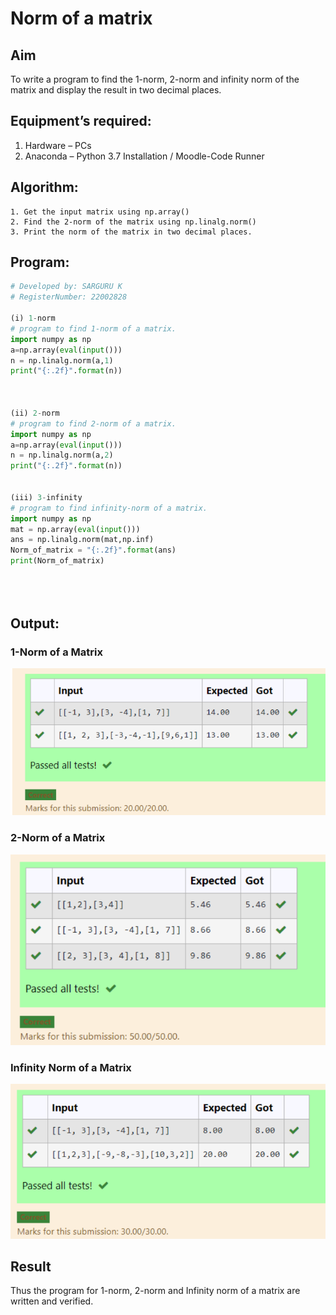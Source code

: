 # Norm of a matrix
## Aim
To write a program to find the 1-norm, 2-norm and infinity norm of the matrix and display the result in two decimal places.
## Equipment’s required:
1.	Hardware – PCs
2.	Anaconda – Python 3.7 Installation / Moodle-Code Runner
## Algorithm:
	1. Get the input matrix using np.array()   
    2. Find the 2-norm of the matrix using np.linalg.norm()
	3. Print the norm of the matrix in two decimal places.
## Program:
```Python
# Developed by: SARGURU K
# RegisterNumber: 22002828

(i) 1-norm
# program to find 1-norm of a matrix.
import numpy as np 
a=np.array(eval(input()))
n = np.linalg.norm(a,1)
print("{:.2f}".format(n))



(ii) 2-norm
# program to find 2-norm of a matrix.
import numpy as np 
a=np.array(eval(input()))
n = np.linalg.norm(a,2)
print("{:.2f}".format(n))


(iii) 3-infinity
# program to find infinity-norm of a matrix.
import numpy as np
mat = np.array(eval(input()))
ans = np.linalg.norm(mat,np.inf)
Norm_of_matrix = "{:.2f}".format(ans)
print(Norm_of_matrix)





```
## Output:
### 1-Norm of a Matrix
![1](./NORM1.png
)
### 2-Norm of a Matrix
![2](./norm2.png)


### Infinity Norm of a Matrix
![3](./norm3.png)



## Result
Thus the program for 1-norm, 2-norm and Infinity norm of a matrix are written and verified.
